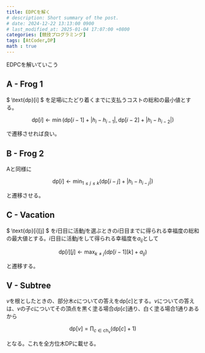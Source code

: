 ```yaml
---
title: EDPCを解く
# description: Short summary of the post.
# date: 2024-12-22 13:13:00 0900
# last_modified_at: 2025-01-04 17:07:00 +0800
categories: [競技プログラミング]
tags: [AtCoder,DP]
math : true
---
```

EDPCを解いていこう

## A - Frog 1
$ \text{dp}[i]  $ を足場$i$にたどり着くまでに支払うコストの総和の最小値とする。

$$
 \text{dp}[i] \leftarrow \min(\text{dp}[i-1]+|h_i-h_{i-1}|,\text{dp}[i-2]+|h_i-h_{i-2}| )$$

で遷移させれば良い。

## B - Frog 2
Aと同様に

$$
 \text{dp}[i] \leftarrow \min_{1\le j\le k}(\text{dp}[i-j]+|h_i-h_{i-j}|)$$

と遷移させる。

## C - Vacation
$ \text{dp}[i][j] $ を$i$日目に活動$j$を選ぶときの$i$日目までに得られる幸福度の総和の最大値とする。$i$日目に活動$j$をして得られる幸福度を$a_{ij}$として

$$
\text{dp}[i][j]\leftarrow \max_{k\neq j}(dp[i-1][k]+a_{ij})
$$

と遷移する。

## V - Subtree
$v$を根としたときの、部分木$c$についての答えを$\text{dp}[c]$とする。$v$についての答えは、$v$の子$c$についてその頂点を黒く塗る場合$dp[c]$通り、白く塗る場合$1$通りあるから

$$\text{dp}[v]=\prod_{c\in \text{ch}_v}(\text{dp}[c]+1)$$

となる。これを全方位木DPに載せる。